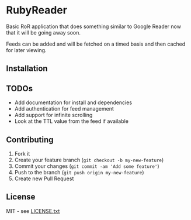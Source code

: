 RubyReader
==========

Basic RoR application that does something similar to Google Reader now that it will be going away soon.

Feeds can be added and will be fetched on a timed basis and then cached for later viewing.

Installation
------------
  

TODOs
----

- Add documentation for install and dependencies
- Add authentication for feed management
- Add support for infinite scrolling
- Look at the TTL value from the feed if available
  
   
Contributing
------------

  1. Fork it
  2. Create your feature branch (`git checkout -b my-new-feature`)
  3. Commit your changes (`git commit -am 'Add some feature'`)
  4. Push to the branch (`git push origin my-new-feature`)
  5. Create new Pull Request
  
License
-------

MIT - see [LICENSE.txt](LICENSE.txt)
